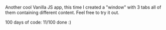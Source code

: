 Another cool Vanilla JS app, this time I created a "window" with 3 tabs all of them containing different content.
Feel free to try it out.

100 days of code:
11/100 done :)